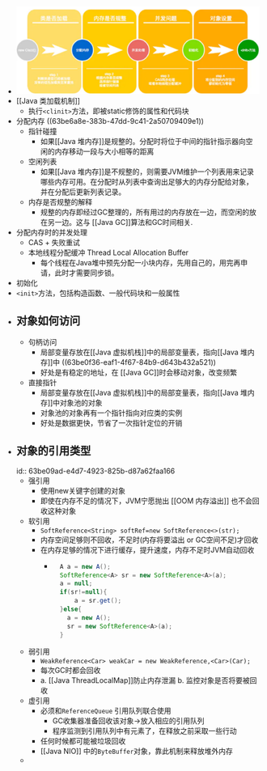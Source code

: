 - ![image.png](../assets/image_1673398301920_0.png)
- [[Java 类加载机制]]
	- 执行`<clinit>`方法，即被static修饰的属性和代码块
- 分配内存 ((63be6a8e-383b-47dd-9c41-2a50709409e1))
	- 指针碰撞
		- 如果[[Java 堆内存]]是规整的。分配时将位于中间的指针指示器向空闲的内存移动一段与大小相等的距离
	- 空闲列表
		- 如果[[Java 堆内存]]是不规整的，则需要JVM维护一个列表用来记录哪些内存可用。在分配时从列表中查询出足够大的内存分配给对象，并在分配后更新列表记录。
	- 内存是否规整的解释
		- 规整的内存即经过GC整理的，所有用过的内存放在一边，而空闲的放在另一边。这与 [[Java GC]]算法和GC时间相关.
- 分配内存时的并发处理
	- CAS + 失败重试
	- 本地线程分配缓冲 Thread Local Allocation Buffer
		- 每个线程在Java堆中预先分配一小块内存，先用自己的，用完再申请，此时才需要同步锁。
- 初始化
- `<init>`方法，包括构造函数、一般代码块和一般属性
- ## 对象如何访问
	- 句柄访问
		- 局部变量存放在[[Java 虚拟机栈]]中的局部变量表，指向[[Java 堆内存]]中 ((63be0f36-eaf1-4f67-84b9-d643b432a521))
		- 好处是有稳定的地址，在 [[Java GC]]时会移动对象，改变频繁
	- 直接指针
		- 局部变量存放在[[Java 虚拟机栈]]中的局部变量表，指向[[Java 堆内存]]中对象池的对象
		- 对象池的对象再有一个指针指向对应类的实例
		- 好处是数据更快，节省了一次指针定位的开销
- ## 对象的引用类型
  id:: 63be09ad-e4d7-4923-825b-d87a62faa166
	- 强引用
		- 使用new关键字创建的对象
		- 即使在内存不足的情况下，JVM宁愿抛出 [[OOM 内存溢出]] 也不会回收这种对象
	- 软引用
		- `SoftReference<String> softRef=new SoftReference<>(str);`
		- 内存空间足够则不回收，不足时(内存将要溢出 or GC空间不足)才回收
		- 在内存足够的情况下进行缓存，提升速度，内存不足时JVM自动回收
			- ```java
			    A a = new A();
			    SoftReference<A> sr = new SoftReference<A>(a);
			    a = null;
			    if(sr!=null){
			    	a = sr.get();
			    }else{
			      a = new A();
			      sr = new SoftReference<A>(a);
			    }
			  ```
	- 弱引用
		- `WeakReference<Car> weakCar = new WeakReference,<Car>(Car);`
		- 每次GC时都会回收
		- a. [[Java ThreadLocalMap]]防止内存泄漏 
		  b. 监控对象是否将要被回收
	- 虚引用
		- 必须和`ReferenceQueue` 引用队列联合使用
			- GC收集器准备回收该对象->放入相应的引用队列
			- 程序监测到引用队列中有元素了，在释放之前采取一些行动
		- 任何时候都可能被垃圾回收
		- [[Java NIO]] 中的`ByteBuffer`对象，靠此机制来释放堆外内存
	-
